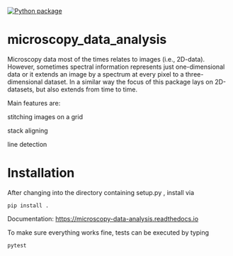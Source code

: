 [![Python package](https://github.com/kernke/microscopy_data_analysis/actions/workflows/python-package.yml/badge.svg)](https://github.com/kernke/microscopy_data_analysis/actions/workflows/python-package.yml)

# microscopy_data_analysis

Microscopy data most of the times relates to images (i.e., 2D-data). However, sometimes spectral information represents just one-dimensional data or it extends an image by a spectrum at every pixel to a three-dimensional dataset. In a similar way the focus of this package lays on 2D-datasets, but also extends from time to time.

Main features are:

 stitching images on a grid
 
 stack aligning
 
 line detection
 
# Installation
After changing into the directory containing setup.py , install via 

    pip install .  


Documentation: https://microscopy-data-analysis.readthedocs.io

To make sure everything works fine, tests can be executed by typing

    pytest
